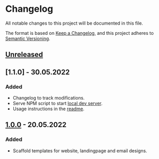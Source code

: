# Changelog

All notable changes to this project will be documented in this file.

The format is based on [Keep a Changelog](https://keepachangelog.com/en/1.0.0/), and this project adheres
to [Semantic Versioning](https://semver.org/spec/v2.0.0.html).

## [Unreleased]

## [1.1.0] - 30.05.2022

### Added

* Changelog to track modifications.
* Serve NPM script to start [local dev server](http://localhost:9000/).
* Usage instructions in the [readme](./README.md).

## [1.0.0] - 20.05.2022

### Added

* Scaffold templates for website, landingpage and email designs.

[Unreleased]: https://github.com/bsi-software/bsi-cx-scaffold-design/compare/1.1.0...HEAD

[1.0.1]: https://github.com/bsi-software/bsi-cx-scaffold-design/compare/1.0.0...1.1.0

[1.0.0]: https://github.com/bsi-software/bsi-cx-scaffold-design/releases/tag/1.0.0
